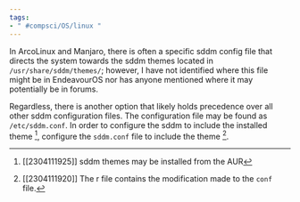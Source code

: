 ```yaml
---
tags:
- " #compsci/OS/linux "
---
```


In ArcoLinux and Manjaro, there is often a specific sddm config file that directs the system towards the sddm themes located in `/usr/share/sddm/themes/`; however, I have not identified where this file might be in EndeavourOS nor has anyone mentioned where it may potentially be in forums. 

Regardless, there is another option that likely holds precedence over all other sddm configuration files. The configuration file may be found as `/etc/sddm.conf`. In order to configure the sddm to include the installed theme [^1], configure the `sddm.conf` file to include the theme [^2].

[^1]: [[2304111925]] sddm themes may be installed from the AUR
[^2]: [[2304111920]] The r file contains the modification made to the `conf` file.